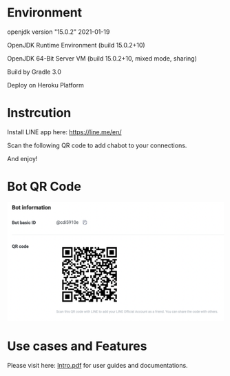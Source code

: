 # Environment
 
 openjdk version "15.0.2" 2021-01-19

 OpenJDK Runtime Environment (build 15.0.2+10)

 OpenJDK 64-Bit Server VM (build 15.0.2+10, mixed mode, sharing)
 
 Build by Gradle 3.0
 
 Deploy on Heroku Platform 

# Instrcution 

Install LINE app here:  https://line.me/en/ 

Scan the following QR code to add chabot to your connections. 

And enjoy!

# Bot QR Code

![alt text](./QR.png)

# Use cases and Features 

Please visit here: [Intro.pdf](https://github.com/charleschen35353/Line-chatbot/blob/master/Documentations.pdf) for user guides and documentations.


